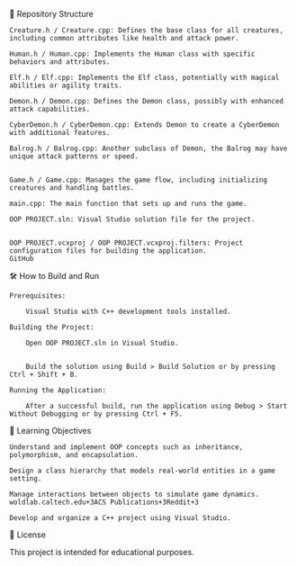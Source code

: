 📁 Repository Structure

    Creature.h / Creature.cpp: Defines the base class for all creatures, including common attributes like health and attack power.

    Human.h / Human.cpp: Implements the Human class with specific behaviors and attributes.

    Elf.h / Elf.cpp: Implements the Elf class, potentially with magical abilities or agility traits.

    Demon.h / Demon.cpp: Defines the Demon class, possibly with enhanced attack capabilities.

    CyberDemon.h / CyberDemon.cpp: Extends Demon to create a CyberDemon with additional features.

    Balrog.h / Balrog.cpp: Another subclass of Demon, the Balrog may have unique attack patterns or speed.
  

    Game.h / Game.cpp: Manages the game flow, including initializing creatures and handling battles.

    main.cpp: The main function that sets up and runs the game.

    OOP PROJECT.sln: Visual Studio solution file for the project.
   

    OOP PROJECT.vcxproj / OOP PROJECT.vcxproj.filters: Project configuration files for building the application.
    GitHub

🛠️ How to Build and Run

    Prerequisites:

        Visual Studio with C++ development tools installed.

    Building the Project:

        Open OOP PROJECT.sln in Visual Studio.
    

        Build the solution using Build > Build Solution or by pressing Ctrl + Shift + B.

    Running the Application:

        After a successful build, run the application using Debug > Start Without Debugging or by pressing Ctrl + F5.

🎯 Learning Objectives

    Understand and implement OOP concepts such as inheritance, polymorphism, and encapsulation.

    Design a class hierarchy that models real-world entities in a game setting.

    Manage interactions between objects to simulate game dynamics.
    woldlab.caltech.edu+3ACS Publications+3Reddit+3

    Develop and organize a C++ project using Visual Studio.

📄 License

This project is intended for educational purposes.
